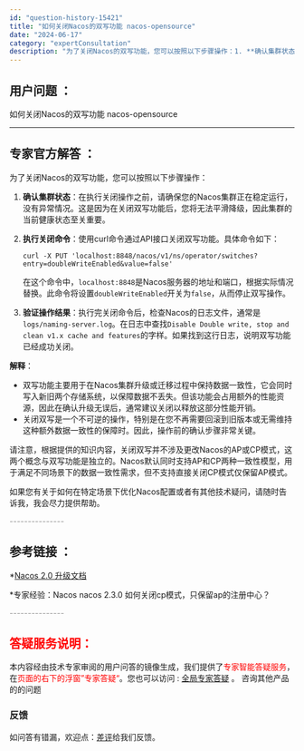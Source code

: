 ```yaml
---
id: "question-history-15421"
title: "如何关闭Nacos的双写功能 nacos-opensource"
date: "2024-06-17"
category: "expertConsultation"
description: "为了关闭Nacos的双写功能，您可以按照以下步骤操作：1. **确认集群状态**：在执行关闭操作之前，请确保您的Nacos集群正在稳定运行，没有异常情况。这是因为在关闭双写功能后，您将无法平滑降级，因此集群的当前健康状态至关重要。2. **执行关闭命令**：使用curl命令通过API接口关闭双写功能"
---
```


## 用户问题 ： 
 如何关闭Nacos的双写功能 nacos-opensource 

---------------
## 专家官方解答 ：

为了关闭Nacos的双写功能，您可以按照以下步骤操作：

1. **确认集群状态**：在执行关闭操作之前，请确保您的Nacos集群正在稳定运行，没有异常情况。这是因为在关闭双写功能后，您将无法平滑降级，因此集群的当前健康状态至关重要。

2. **执行关闭命令**：使用curl命令通过API接口关闭双写功能。具体命令如下：
   ```
   curl -X PUT 'localhost:8848/nacos/v1/ns/operator/switches?entry=doubleWriteEnabled&value=false'
   ```
   在这个命令中，`localhost:8848`是Nacos服务器的地址和端口，根据实际情况替换。此命令将设置`doubleWriteEnabled`开关为`false`，从而停止双写操作。

3. **验证操作结果**：执行完关闭命令后，检查Nacos的日志文件，通常是`logs/naming-server.log`。在日志中查找`Disable Double write, stop and clean v1.x cache and features`的字样。如果找到这行日志，说明双写功能已经成功关闭。

**解释**：
- 双写功能主要用于在Nacos集群升级或迁移过程中保持数据一致性，它会同时写入新旧两个存储系统，以保障数据不丢失。但该功能会占用额外的性能资源，因此在确认升级无误后，通常建议关闭以释放这部分性能开销。
- 关闭双写是一个不可逆的操作，特别是在您不再需要回滚到旧版本或无需维持这种额外数据一致性的保障时。因此，操作前的确认步骤非常关键。

请注意，根据提供的知识内容，关闭双写并不涉及更改Nacos的AP或CP模式，这两个概念与双写功能是独立的。Nacos默认同时支持AP和CP两种一致性模型，用于满足不同场景下的数据一致性需求，但不支持直接关闭CP模式仅保留AP模式。

如果您有关于如何在特定场景下优化Nacos配置或者有其他技术疑问，请随时告诉我，我会尽力提供帮助。


<font color="#949494">---------------</font> 


## 参考链接 ：

*[Nacos 2.0 升级文档](https://nacos.io/docs/latest/upgrading/200-upgrading)
 
 *专家经验：Nacos nacos 2.3.0 如何关闭cp模式，只保留ap的注册中心？ 


 <font color="#949494">---------------</font> 
 


## <font color="#FF0000">答疑服务说明：</font> 

本内容经由技术专家审阅的用户问答的镜像生成，我们提供了<font color="#FF0000">专家智能答疑服务</font>，在<font color="#FF0000">页面的右下的浮窗”专家答疑“</font>。您也可以访问 : [全局专家答疑](https://opensource.alibaba.com/chatBot) 。 咨询其他产品的的问题

### 反馈
如问答有错漏，欢迎点：[差评](https://ai.nacos.io/user/feedbackByEnhancerGradePOJOID?enhancerGradePOJOId=15491)给我们反馈。
